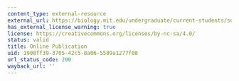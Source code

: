 ```yaml
---
content_type: external-resource
external_url: https://biology.mit.edu/undergraduate/current-students/subject-offerings/covid-19-sars-cov-2-and-the-pandemic-fall-2020/
has_external_license_warning: true
license: https://creativecommons.org/licenses/by-nc-sa/4.0/
status: valid
title: Online Publication
uid: 1908ff39-3705-42c5-8a06-5589a1277f08
url_status_code: 200
wayback_url: ''
---
```


